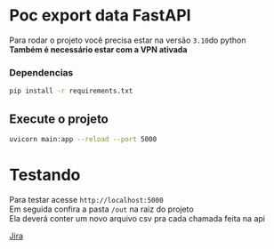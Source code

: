 # Poc export data FastAPI

Para rodar o projeto você precisa estar na versão `3.10`do python
<br>
**Também é necessário estar com a VPN ativada**


### Dependencias
```bash
pip install -r requirements.txt
```

## Execute o projeto

```bash
uvicorn main:app --reload --port 5000
```

# Testando

Para testar acesse `http://localhost:5000` <br>
Em seguida confira a pasta `/out` na raiz do projeto <br>
Ela deverá conter um novo arquivo csv pra cada chamada feita na api


[Jira](https://plugpagamentos.atlassian.net/browse/DAS-640)